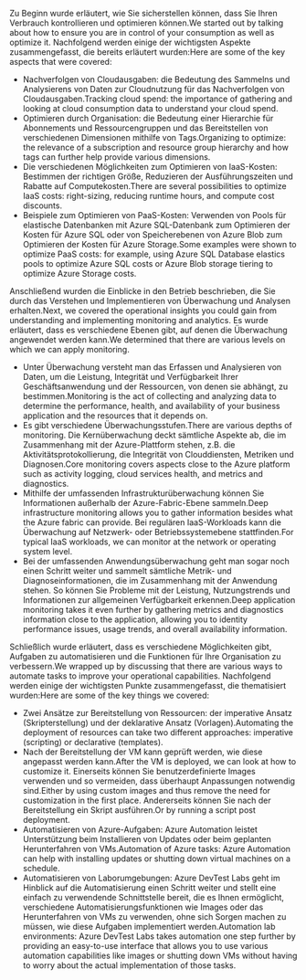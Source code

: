 <span data-ttu-id="de984-101">Zu Beginn wurde erläutert, wie Sie sicherstellen können, dass Sie Ihren Verbrauch kontrollieren und optimieren können.</span><span class="sxs-lookup"><span data-stu-id="de984-101">We started out by talking about how to ensure you are in control of your consumption as well as optimize it.</span></span> <span data-ttu-id="de984-102">Nachfolgend werden einige der wichtigsten Aspekte zusammengefasst, die bereits erläutert wurden:</span><span class="sxs-lookup"><span data-stu-id="de984-102">Here are some of the key aspects that were covered:</span></span>

- <span data-ttu-id="de984-103">Nachverfolgen von Cloudausgaben: die Bedeutung des Sammelns und Analysierens von Daten zur Cloudnutzung für das Nachverfolgen von Cloudausgaben.</span><span class="sxs-lookup"><span data-stu-id="de984-103">Tracking cloud spend: the importance of gathering and looking at cloud consumption data to understand your cloud spend.</span></span>
- <span data-ttu-id="de984-104">Optimieren durch Organisation: die Bedeutung einer Hierarchie für Abonnements und Ressourcengruppen und das Bereitstellen von verschiedenen Dimensionen mithilfe von Tags.</span><span class="sxs-lookup"><span data-stu-id="de984-104">Organizing to optimize: the relevance of a subscription and resource group hierarchy and how tags can further help provide various dimensions.</span></span>
- <span data-ttu-id="de984-105">Die verschiedenen Möglichkeiten zum Optimieren von IaaS-Kosten: Bestimmen der richtigen Größe, Reduzieren der Ausführungszeiten und Rabatte auf Computekosten.</span><span class="sxs-lookup"><span data-stu-id="de984-105">There are several possibilities to optimize IaaS costs: right-sizing, reducing runtime hours, and compute cost discounts.</span></span>
- <span data-ttu-id="de984-106">Beispiele zum Optimieren von PaaS-Kosten: Verwenden von Pools für elastische Datenbanken mit Azure SQL-Datenbank zum Optimieren der Kosten für Azure SQL oder von Speicherebenen von Azure Blob zum Optimieren der Kosten für Azure Storage.</span><span class="sxs-lookup"><span data-stu-id="de984-106">Some examples were shown to optimize PaaS costs: for example, using Azure SQL Database elastics pools to optimize Azure SQL costs or Azure Blob storage tiering to optimize Azure Storage costs.</span></span>

<span data-ttu-id="de984-107">Anschließend wurden die Einblicke in den Betrieb beschrieben, die Sie durch das Verstehen und Implementieren von Überwachung und Analysen erhalten.</span><span class="sxs-lookup"><span data-stu-id="de984-107">Next, we covered the operational insights you could gain from understanding and implementing monitoring and analytics.</span></span> <span data-ttu-id="de984-108">Es wurde erläutert, dass es verschiedene Ebenen gibt, auf denen die Überwachung angewendet werden kann.</span><span class="sxs-lookup"><span data-stu-id="de984-108">We determined that there are various levels on which we can apply monitoring.</span></span>

- <span data-ttu-id="de984-109">Unter Überwachung versteht man das Erfassen und Analysieren von Daten, um die Leistung, Integrität und Verfügbarkeit Ihrer Geschäftsanwendung und der Ressourcen, von denen sie abhängt, zu bestimmen.</span><span class="sxs-lookup"><span data-stu-id="de984-109">Monitoring is the act of collecting and analyzing data to determine the performance, health, and availability of your business application and the resources that it depends on.</span></span>
- <span data-ttu-id="de984-110">Es gibt verschiedene Überwachungsstufen.</span><span class="sxs-lookup"><span data-stu-id="de984-110">There are various depths of monitoring.</span></span> <span data-ttu-id="de984-111">Die Kernüberwachung deckt sämtliche Aspekte ab, die im Zusammenhang mit der Azure-Plattform stehen, z.B. die Aktivitätsprotokollierung, die Integrität von Clouddiensten, Metriken und Diagnosen.</span><span class="sxs-lookup"><span data-stu-id="de984-111">Core monitoring covers aspects close to the Azure platform such as activity logging, cloud services health, and metrics and diagnostics.</span></span>
- <span data-ttu-id="de984-112">Mithilfe der umfassenden Infrastrukturüberwachung können Sie Informationen außerhalb der Azure-Fabric-Ebene sammeln.</span><span class="sxs-lookup"><span data-stu-id="de984-112">Deep infrastructure monitoring allows you to gather information besides what the Azure fabric can provide.</span></span> <span data-ttu-id="de984-113">Bei regulären IaaS-Workloads kann die Überwachung auf Netzwerk- oder Betriebssystemebene stattfinden.</span><span class="sxs-lookup"><span data-stu-id="de984-113">For typical IaaS workloads, we can monitor at the network or operating system level.</span></span>
- <span data-ttu-id="de984-114">Bei der umfassenden Anwendungsüberwachung geht man sogar noch einen Schritt weiter und sammelt sämtliche Metrik- und Diagnoseinformationen, die im Zusammenhang mit der Anwendung stehen. So können Sie Probleme mit der Leistung, Nutzungstrends und Informationen zur allgemeinen Verfügbarkeit erkennen.</span><span class="sxs-lookup"><span data-stu-id="de984-114">Deep application monitoring takes it even further by gathering metrics and diagnostics information close to the application, allowing you to identity performance issues, usage trends, and overall availability information.</span></span>

<span data-ttu-id="de984-115">Schließlich wurde erläutert, dass es verschiedene Möglichkeiten gibt, Aufgaben zu automatisieren und die Funktionen für Ihre Organisation zu verbessern.</span><span class="sxs-lookup"><span data-stu-id="de984-115">We wrapped up by discussing that there are various ways to automate tasks to improve your operational capabilities.</span></span> <span data-ttu-id="de984-116">Nachfolgend werden einige der wichtigsten Punkte zusammengefasst, die thematisiert wurden:</span><span class="sxs-lookup"><span data-stu-id="de984-116">Here are some of the key things we covered:</span></span>

- <span data-ttu-id="de984-117">Zwei Ansätze zur Bereitstellung von Ressourcen: der imperative Ansatz (Skripterstellung) und der deklarative Ansatz (Vorlagen).</span><span class="sxs-lookup"><span data-stu-id="de984-117">Automating the deployment of resources can take two different approaches: imperative (scripting) or declarative (templates).</span></span>
- <span data-ttu-id="de984-118">Nach der Bereitstellung der VM kann geprüft werden, wie diese angepasst werden kann.</span><span class="sxs-lookup"><span data-stu-id="de984-118">After the VM is deployed, we can look at how to customize it.</span></span> <span data-ttu-id="de984-119">Einerseits können Sie benutzerdefinierte Images verwenden und so vermeiden, dass überhaupt Anpassungen notwendig sind.</span><span class="sxs-lookup"><span data-stu-id="de984-119">Either by using custom images and thus remove the need for customization in the first place.</span></span> <span data-ttu-id="de984-120">Andererseits können Sie nach der Bereitstellung ein Skript ausführen.</span><span class="sxs-lookup"><span data-stu-id="de984-120">Or by running a script post deployment.</span></span>
- <span data-ttu-id="de984-121">Automatisieren von Azure-Aufgaben: Azure Automation leistet Unterstützung beim Installieren von Updates oder beim geplanten Herunterfahren von VMs.</span><span class="sxs-lookup"><span data-stu-id="de984-121">Automation of Azure tasks: Azure Automation can help with installing updates or shutting down virtual machines on a schedule.</span></span>
- <span data-ttu-id="de984-122">Automatisieren von Laborumgebungen: Azure DevTest Labs geht im Hinblick auf die Automatisierung einen Schritt weiter und stellt eine einfach zu verwendende Schnittstelle bereit, die es Ihnen ermöglicht, verschiedene Automatisierungsfunktionen wie Images oder das Herunterfahren von VMs zu verwenden, ohne sich Sorgen machen zu müssen, wie diese Aufgaben implementiert werden.</span><span class="sxs-lookup"><span data-stu-id="de984-122">Automation lab environments: Azure DevTest Labs takes automation one step further by providing an easy-to-use interface that allows you to use various automation capabilities like images or shutting down VMs without having to worry about the actual implementation of those tasks.</span></span>
